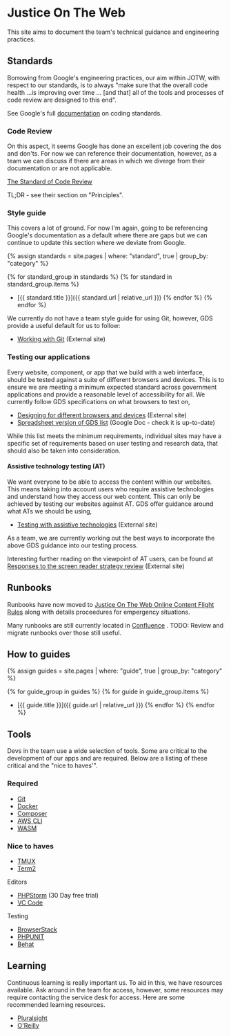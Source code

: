 # Justice On The Web
This site aims to document the team's technical guidance and engineering practices.

## Standards
Borrowing from Google's engineering practices, our aim within JOTW, with respect to our standards, is to always "make sure that the overall code health ...is improving over time ... [and that] all of the tools and processes of code review are designed to this end".

See Google's full [documentation](https://google.github.io/eng-practices/review/reviewer/standard.html) on coding standards.

### Code Review
On this aspect, it seems Google has done an excellent job covering the dos and don'ts. For now we can reference their documentation, however, as a team we can discuss if there are areas in which we diverge from their documentation or are not applicable.

[The Standard of Code Review](https://google.github.io/eng-practices/review/reviewer/standard.html)

TL;DR - see their section on "Principles".

### Style guide
This covers a lot of ground. For now I'm again, going to be referencing Google's documentation as a default where there are gaps but we can continue to update this section where we deviate from Google.

{% assign standards = site.pages
  | where: "standard", true
  | group_by: "category" %}

{% for standard_group in standards %}
{% for standard in standard_group.items %}
* [{{ standard.title }}]({{ standard.url | relative_url }})
{% endfor %}
{% endfor %}

We currently do not have a team style guide for using Git, however, GDS provide a useful default for us to follow:
* [Working with Git](https://gds-way.cloudapps.digital/standards/source-code.html#working-with-git) (External site)

### Testing our applications
Every website, component, or app that we build with a web interface, should be tested against a suite of different browsers and devices. This is to ensure we are meeting a minimum expected standard across government applications and provide a reasonable level of accessibility for all. We currently follow GDS specifications on what browsers to test on,

* [Designing for different browsers and devices](https://www.gov.uk/service-manual/technology/designing-for-different-browsers-and-devices) (External site)
* [Spreadsheet version of GDS list](https://docs.google.com/spreadsheets/d/1zGvXsgNIoMhynFtUV-WS0lqq5QNGY9mIWBzJ3dbIPfI/edit#gid=0) (Google Doc - check it is up-to-date)

While this list meets the minimum requirements, individual sites may have a specific set of requirements based on user testing and research data, that should also be taken into consideration.

#### Assistive technology testing (AT)
We want everyone to be able to access the content within our websites. This means taking into account users who require assistive technologies and understand how they access our web content. This can only be achieved by testing our websites against AT. GDS offer guidance around what ATs we should be using,

* [Testing with assistive technologies](https://www.gov.uk/service-manual/technology/testing-with-assistive-technologies) (External site)

As a team, we are currently working out the best ways to incorporate the above GDS guidance into our testing process.

Interesting further reading on the viewpoint of AT users, can be found at [Responses to the screen reader strategy review](https://heydonworks.com/article/responses-to-the-screen-reader-strategy-survey/) (External site)

## Runbooks

Runbooks have now moved to [Justice On The Web Online Content Flight Rules](https://github.com/ministryofjustice/jotw-online-content-flight-rules) along with details proceedures for empergency situations.

Many runbooks are still currently located in [Confluence](https://dsdmoj.atlassian.net/wiki/spaces/JOWJ/pages/1482326465/WordPress+Sites+Runbook) . TODO: Review and migrate runbooks over those still useful.

## How to guides
{% assign guides = site.pages
  | where: "guide", true
  | group_by: "category" %}

{% for guide_group in guides %}
{% for guide in guide_group.items %}
* [{{ guide.title }}]({{ guide.url | relative_url }})
{% endfor %}
{% endfor %}

## Tools
Devs in the team use a wide selection of tools. Some are critical to the development of our apps and are required. Below are a listing of these critical and the "nice to haves'”.

### Required
* [Git](https://git-scm.com/)
* [Docker](https://www.docker.com/)
* [Composer](https://getcomposer.org/)
* [AWS CLI](https://aws.amazon.com/cli/)
* [WASM](https://github.com/ministryofjustice/wasm)

### Nice to haves
* [TMUX](https://github.com/tmux/tmux/wiki)
* [Term2](https://www.iterm2.com/)

Editors
* [PHPStorm](https://www.jetbrains.com/phpstorm/) (30 Day free trial)
* [VC Code](https://code.visualstudio.com/)

Testing
* [BrowserStack](https://www.browserstack.com/)
* [PHPUNIT](https://phpunit.de/)
* [Behat](https://docs.behat.org/en/latest/)

## Learning
Continuous learning is really important us. To aid in this, we have resources available. Ask around in the team for access, however, some resources may require contacting the service desk for access. Here are some recommended learning resources.

* [Pluralsight](https://www.pluralsight.com/)
* [O'Reilly](https://www.oreilly.com/)
